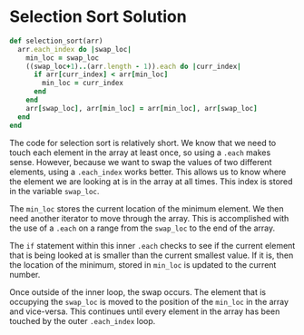 # Selection Sort Solution

```ruby
def selection_sort(arr)
  arr.each_index do |swap_loc|
    min_loc = swap_loc
    ((swap_loc+1)..(arr.length - 1)).each do |curr_index|
      if arr[curr_index] < arr[min_loc]
        min_loc = curr_index
      end
    end
    arr[swap_loc], arr[min_loc] = arr[min_loc], arr[swap_loc]
  end
end
```

<!-- Need better variable names? -->

The code for selection sort is relatively short. We know that we need to touch each element in the array at least once, so using a `.each` makes sense. However, because we want to swap the values of two different elements, using a `.each_index` works better. This allows us to know where the element we are looking at is in the array at all times. This index is stored in the variable `swap_loc`.

The `min_loc` stores the current location of the minimum element. We then need another iterator to move through the array. This is accomplished with the use of a `.each` on a range from the `swap_loc` to the end of the array.

The `if` statement within this inner `.each` checks to see if the current element that is being looked at is smaller than the current smallest value. If it is, then the location of the minimum, stored in `min_loc` is updated to the current number.

Once outside of the inner loop, the swap occurs. The element that is occupying the `swap_loc` is moved to the position of the `min_loc` in the array and vice-versa. This continues until every element in the array has been touched by the outer `.each_index` loop.

